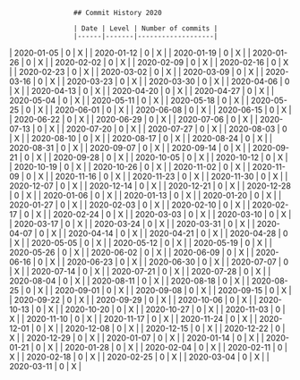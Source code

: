 
                    ## Commit History 2020

                    | Date | Level | Number of commits |
                    |------|-------|-------------------|
                
| 2020-01-05 | 0 | X |
| 2020-01-12 | 0 | X |
| 2020-01-19 | 0 | X |
| 2020-01-26 | 0 | X |
| 2020-02-02 | 0 | X |
| 2020-02-09 | 0 | X |
| 2020-02-16 | 0 | X |
| 2020-02-23 | 0 | X |
| 2020-03-02 | 0 | X |
| 2020-03-09 | 0 | X |
| 2020-03-16 | 0 | X |
| 2020-03-23 | 0 | X |
| 2020-03-30 | 0 | X |
| 2020-04-06 | 0 | X |
| 2020-04-13 | 0 | X |
| 2020-04-20 | 0 | X |
| 2020-04-27 | 0 | X |
| 2020-05-04 | 0 | X |
| 2020-05-11 | 0 | X |
| 2020-05-18 | 0 | X |
| 2020-05-25 | 0 | X |
| 2020-06-01 | 0 | X |
| 2020-06-08 | 0 | X |
| 2020-06-15 | 0 | X |
| 2020-06-22 | 0 | X |
| 2020-06-29 | 0 | X |
| 2020-07-06 | 0 | X |
| 2020-07-13 | 0 | X |
| 2020-07-20 | 0 | X |
| 2020-07-27 | 0 | X |
| 2020-08-03 | 0 | X |
| 2020-08-10 | 0 | X |
| 2020-08-17 | 0 | X |
| 2020-08-24 | 0 | X |
| 2020-08-31 | 0 | X |
| 2020-09-07 | 0 | X |
| 2020-09-14 | 0 | X |
| 2020-09-21 | 0 | X |
| 2020-09-28 | 0 | X |
| 2020-10-05 | 0 | X |
| 2020-10-12 | 0 | X |
| 2020-10-19 | 0 | X |
| 2020-10-26 | 0 | X |
| 2020-11-02 | 0 | X |
| 2020-11-09 | 0 | X |
| 2020-11-16 | 0 | X |
| 2020-11-23 | 0 | X |
| 2020-11-30 | 0 | X |
| 2020-12-07 | 0 | X |
| 2020-12-14 | 0 | X |
| 2020-12-21 | 0 | X |
| 2020-12-28 | 0 | X |
| 2020-01-06 | 0 | X |
| 2020-01-13 | 0 | X |
| 2020-01-20 | 0 | X |
| 2020-01-27 | 0 | X |
| 2020-02-03 | 0 | X |
| 2020-02-10 | 0 | X |
| 2020-02-17 | 0 | X |
| 2020-02-24 | 0 | X |
| 2020-03-03 | 0 | X |
| 2020-03-10 | 0 | X |
| 2020-03-17 | 0 | X |
| 2020-03-24 | 0 | X |
| 2020-03-31 | 0 | X |
| 2020-04-07 | 0 | X |
| 2020-04-14 | 0 | X |
| 2020-04-21 | 0 | X |
| 2020-04-28 | 0 | X |
| 2020-05-05 | 0 | X |
| 2020-05-12 | 0 | X |
| 2020-05-19 | 0 | X |
| 2020-05-26 | 0 | X |
| 2020-06-02 | 0 | X |
| 2020-06-09 | 0 | X |
| 2020-06-16 | 0 | X |
| 2020-06-23 | 0 | X |
| 2020-06-30 | 0 | X |
| 2020-07-07 | 0 | X |
| 2020-07-14 | 0 | X |
| 2020-07-21 | 0 | X |
| 2020-07-28 | 0 | X |
| 2020-08-04 | 0 | X |
| 2020-08-11 | 0 | X |
| 2020-08-18 | 0 | X |
| 2020-08-25 | 0 | X |
| 2020-09-01 | 0 | X |
| 2020-09-08 | 0 | X |
| 2020-09-15 | 0 | X |
| 2020-09-22 | 0 | X |
| 2020-09-29 | 0 | X |
| 2020-10-06 | 0 | X |
| 2020-10-13 | 0 | X |
| 2020-10-20 | 0 | X |
| 2020-10-27 | 0 | X |
| 2020-11-03 | 0 | X |
| 2020-11-10 | 0 | X |
| 2020-11-17 | 0 | X |
| 2020-11-24 | 0 | X |
| 2020-12-01 | 0 | X |
| 2020-12-08 | 0 | X |
| 2020-12-15 | 0 | X |
| 2020-12-22 | 0 | X |
| 2020-12-29 | 0 | X |
| 2020-01-07 | 0 | X |
| 2020-01-14 | 0 | X |
| 2020-01-21 | 0 | X |
| 2020-01-28 | 0 | X |
| 2020-02-04 | 0 | X |
| 2020-02-11 | 0 | X |
| 2020-02-18 | 0 | X |
| 2020-02-25 | 0 | X |
| 2020-03-04 | 0 | X |
| 2020-03-11 | 0 | X |
